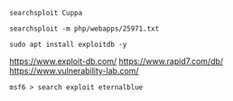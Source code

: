 ```
searchsploit Cuppa
```

```
searchsploit -m php/webapps/25971.txt
```


```shell-session
sudo apt install exploitdb -y
```

https://www.exploit-db.com/
https://www.rapid7.com/db/
https://www.vulnerability-lab.com/


```shell-session
msf6 > search exploit eternalblue
```


